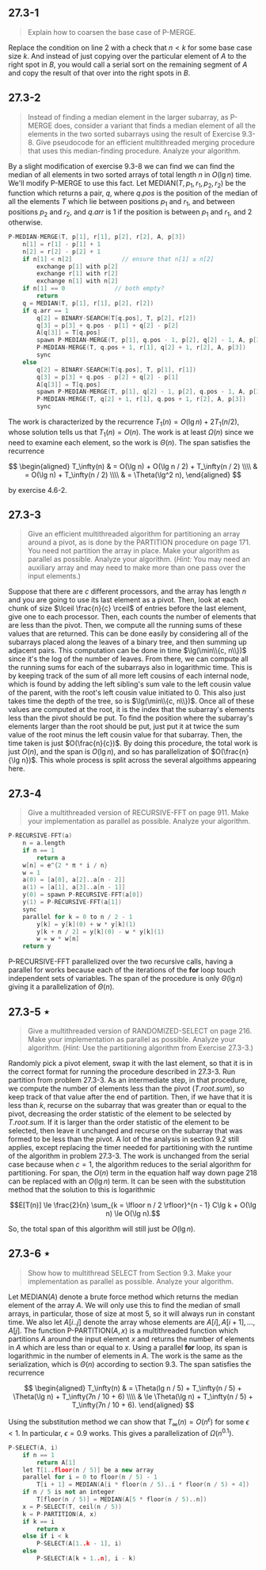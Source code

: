 ## 27.3-1

> Explain how to coarsen the base case of $\text{P-MERGE}$.

Replace the condition on line 2 with a check that $n < k$ for some base case size $k$. And instead of just copying over the particular element of $A$ to the right spot in $B$, you would call a serial sort on the remaining segment of $A$ and copy the result of that over into the right spots in $B$.

## 27.3-2

> Instead of finding a median element in the larger subarray, as $\text{P-MERGE}$ does, consider a variant that finds a median element of all the elements in the two sorted subarrays using the result of Exercise 9.3-8. Give pseudocode for an efficient multithreaded merging procedure that uses this median-finding procedure. Analyze your algorithm.

By a slight modification of exercise 9.3-8 we can find we can find the median of all elements in two sorted arrays of total length $n$ in $O(\lg n)$ time. We'll modify $\text{P-MERGE}$ to use this fact. Let $\text{MEDIAN}(T, p_1, r_1, p_2, r_2)$ be the function which returns a pair, $q$, where $q.pos$ is the position of the median of all the elements $T$ which lie between positions $p_1$ and $r_1$, and between positions $p_2$ and $r_2$, and $q.arr$ is $1$ if the position is between $p_1$ and $r_1$, and $2$ otherwise.

```cpp
P-MEDIAN-MERGE(T, p[1], r[1], p[2], r[2], A, p[3])
    n[1] = r[1] - p[1] + 1
    n[2] = r[2] - p[2] + 1
    if n[1] < n[2]              // ensure that n[1] ≥ n[2]
        exchange p[1] with p[2]
        exchange r[1] with r[2]
        exchange n[1] with n[2]
    if n[1] == 0              // both empty?
        return
    q = MEDIAN(T, p[1], r[1], p[2], r[2])
    if q.arr == 1
        q[2] = BINARY-SEARCH(T[q.pos], T, p[2], r[2])
        q[3] = p[3] + q.pos - p[1] + q[2] - p[2]
        A[q[3]] = T[q.pos]
        spawn P-MEDIAN-MERGE(T, p[1], q.pos - 1, p[2], q[2] - 1, A, p[3])
        P-MEDIAN-MERGE(T, q.pos + 1, r[1], q[2] + 1, r[2], A, p[3])
        sync
    else
        q[2] = BINARY-SEARCH(T[q.pos], T, p[1], r[1])
        q[3] = p[3] + q.pos - p[2] + q[2] - p[1]
        A[q[3]] = T[q.pos]
        spawn P-MEDIAN-MERGE(T, p[1], q[2] - 1, p[2], q.pos - 1, A, p[3])
        P-MEDIAN-MERGE(T, q[2] + 1, r[1], q.pos + 1, r[2], A, p[3])
        sync
```

The work is characterized by the recurrence $T_1(n) = O(\lg n) + 2T_1(n / 2)$, whose solution tells us that $T_1(n) = O(n)$. The work is at least $\Omega(n)$ since we need to examine each element, so the work is $\Theta(n)$. The span satisfies the recurrence

$$
\begin{aligned}
T_\infty(n) & = O(\lg n) + O(\lg n / 2) + T_\infty(n / 2) \\\\
            & = O(\lg n) + T_\infty(n / 2) \\\\
            & = \Theta(\lg^2 n),
\end{aligned}
$$

by exercise 4.6-2.

## 27.3-3

> Give an efficient multithreaded algorithm for partitioning an array around a pivot, as is done by the $\text{PARTITION}$ procedure on page 171. You need not partition the array in place. Make your algorithm as parallel as possible. Analyze your algorithm. ($\textit{Hint:}$ You may need an auxiliary array and may need to make more than one pass over the input elements.)

Suppose that there are $c$ different processors, and the array has length $n$
and you are going to use its last element as a pivot. Then, look at each chunk
of size $\lceil \frac{n}{c} \rceil$ of entries before the last element, give one to each processor. Then, each counts the number of elements that are less than the pivot. Then, we compute all the running sums of these values that are returned. This can be done easily by considering all of the subarrays placed along the leaves of a binary tree, and then summing up adjacent pairs. This computation can be done in time $\lg(\min\\{c, n\\})$ since it's the log of the number of leaves. From there, we can compute all the running sums for each of the subarrays also in logarithmic time. This is by keeping track of the sum of all more left cousins of each internal node, which is found by adding the left sibling's sum vale to the left cousin value of the parent, with the root's left cousin value initiated to $0$. This also just takes time the depth of the tree, so is $\lg(\min\\{c, n\\})$. Once all of these values are computed at the root, it is the index that the subarray's elements less than the pivot should be put. To find the position where the subarray's elements larger than the root should be put, just put it at twice the sum value of the root minus the left cousin value for that subarray. Then, the time taken is just $O(\frac{n}{c})$. By doing this procedure, the total work is just $O(n)$, and the span is $O(\lg n)$, and so has parallelization of $O(\frac{n}{\lg n})$. This whole process is split across the several algoithms appearing here.

## 27.3-4

> Give a multithreaded version of $\text{RECURSIVE-FFT}$ on page 911. Make your implementation as parallel as possible. Analyze your algorithm.

```cpp
P-RECURSIVE-FFT(a)
    n = a.length
    if n == 1
        return a
    w[n] = e^{2 * π * i / n}
    w = 1
    a(0) = [a[0], a[2]..a[n - 2]]
    a(1) = [a[1], a[3]..a[n - 1]]
    y(0) = spawn P-RECURSIVE-FFT(a[0])
    y(1) = P-RECURSIVE-FFT(a[1])
    sync
    parallel for k = 0 to n / 2 - 1
        y[k] = y[k](0) + w * y[k](1)
        y[k + n / 2] = y[k](0) - w * y[k](1)
        w = w * w[n]
    return y
```

$\text{P-RECURSIVE-FFT}$ parallelized over the two recursive
calls, having a parallel for works because each of the iterations of the **for** loop touch independent sets of variables. The span of the procedure is only $\Theta(\lg n)$ giving it a parallelization of $\Theta(n)$.

## 27.3-5 $\star$

> Give a multithreaded version of $\text{RANDOMIZED-SELECT}$ on page 216. Make your implementation as parallel as possible. Analyze your algorithm. ($\textit{Hint:}$ Use the partitioning algorithm from Exercise 27.3-3.)

Randomly pick a pivot element, swap it with the last element, so that it is in the correct format for running the procedure described in 27.3-3. Run partition from problem 27.3-3. As an intermediate step, in that procedure, we compute the number of elements less than the pivot ($T.root.sum$), so keep track of that value after the end of partition. Then, if we have that it is less than $k$, recurse on the subarray that was greater than or equal to the pivot, decreasing the order statistic of the element to be selected by $T.root.sum$. If it is larger than the order statistic of the element to be selected, then leave it unchanged and recurse on the subarray that was formed to be less than the pivot. A lot of the analysis in section 9.2 still applies, except replacing the timer needed for partitioning with the runtime of the algorithm in problem 27.3-3. The work is unchanged from the serial case because when $c = 1$, the algorithm reduces to the serial algorithm for partitioning. For span, the $O(n)$ term in the equation half way down page 218 can be replaced with an $O(\lg n)$ term. It can be seen with the substitution method that the solution to this is logarithmic

$$E[T(n)] \le \frac{2}{n} \sum_{k = \lfloor n / 2 \rfloor}^{n - 1} C\lg k + O(\lg n) \le O(\lg n).$$

So, the total span of this algorithm will still just be $O(\lg n)$.

## 27.3-6 $\star$

> Show how to multithread $\text{SELECT}$ from Section 9.3. Make your implementation as parallel as possible. Analyze your algorithm.

Let $\text{MEDIAN}(A)$ denote a brute force method which returns the median element of the array $A$. We will only use this to find the median of small arrays, in particular, those of size at most $5$, so it will always run in constant time. We also let $A[i..j]$ denote the array whose elements are $A[i], A[i + 1], \ldots, A[j]$. The function $\text{P-PARTITION}(A, x)$ is a multithreaded function which partitions $A$ around the input element $x$ and returns the number of elements in $A$ which are less than or equal to $x$. Using a parallel **for** loop, its span is logarithmic in the number of elements in $A$. The work is the same as the serialization, which is $\Theta(n)$ according to section 9.3. The span satisfies the recurrence

$$
\begin{aligned}
T_\infty(n) & =   \Theta(lg n / 5) + T_\infty(n / 5) + \Theta(\lg n) + T_\infty(7n / 10 + 6) \\\\
            & \le \Theta(\lg n) + T_\infty(n / 5) + T_\infty(7n / 10 + 6).
\end{aligned}
$$

Using the substitution method we can show that $T_\infty(n) = O(n^\epsilon)$ for some $\epsilon < 1$. In particular, $\epsilon = 0.9$ works. This gives a parallelization of $\Omega(n^0.1)$.

```cpp
P-SELECT(A, i)
    if n == 1
        return A[1]
    let T[1..floor(n / 5)] be a new array
    parallel for i = 0 to floor(n / 5) - 1
        T[i + 1] = MEDIAN(A[i * floor(n / 5)..i * floor(n / 5) + 4])
    if n / 5 is not an integer
        T[floor(n / 5)] = MEDIAN(A[5 * floor(n / 5)..n])
    x = P-SELECT(T, ceil(n / 5))
    k = P-PARTITION(A, x)
    if k == i
        return x
    else if i < k
        P-SELECT(A[1..k - 1], i)
    else
        P-SELECT(A[k + 1..n], i - k)
```
